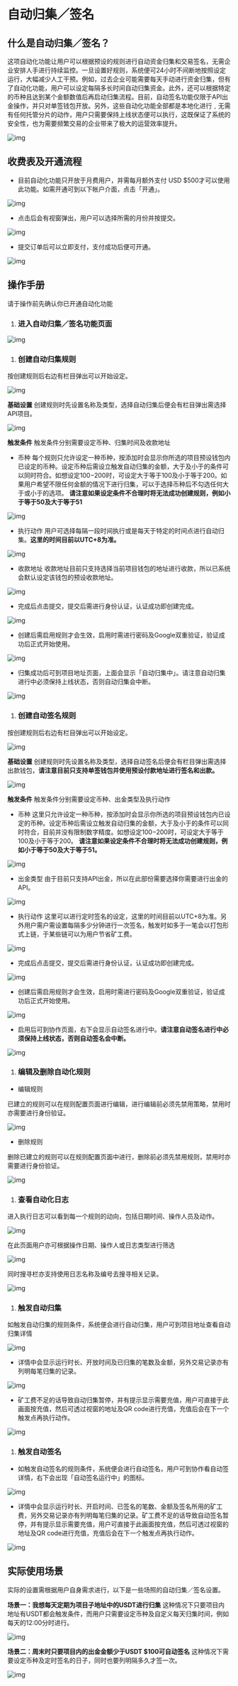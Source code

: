 # 自动归集／签名

## 什么是自动归集／签名？

这项自动化功能让用户可以根据预设的规则进行自动资金归集和交易签名，无需企业安排人手进行持续监控。一旦设置好规则，系统便可24小时不间断地按照设定运行，大幅减少人工干预。例如，过去企业可能需要每天手动进行资金归集，但有了自动化功能，用户可以设定每隔多长时间自动归集资金。此外，还可以根据特定的币种且达到某个金额数值后再启动归集流程。目前，自动签名功能仅限于API出金操作，并只对单签钱包开放。另外，这些自动化功能全部都是本地化进行﹐无需有任何托管分片的动作，用户只需要保持上线状态便可以执行，这既保证了系统的安全性，也为需要频繁交易的企业带来了极大的运营效率提升。

![img](https://support.Nexa.com/~gitbook/image?url=https%3A%2F%2F2287475285-files.gitbook.io%2F%7E%2Ffiles%2Fv0%2Fb%2Fgitbook-x-prod.appspot.com%2Fo%2Fspaces%252FSdMhazXkh30OBfLly0nW%252Fuploads%252FyoffucOwUVFSjJH6VxIz%252Fimage.png%3Falt%3Dmedia%26token%3D54cdfdd8-2a8e-4d05-8874-5adf917aa408&width=768&dpr=4&quality=100&sign=aae2037&sv=2)

## 收费表及开通流程

- 目前自动化功能只开放于月费用户，并需每月额外支付 USD $500才可以使用此功能。如需开通可到以下帐户介面，点击「开通」。

![img](https://support.Nexa.com/~gitbook/image?url=https%3A%2F%2F2287475285-files.gitbook.io%2F%7E%2Ffiles%2Fv0%2Fb%2Fgitbook-x-prod.appspot.com%2Fo%2Fspaces%252FSdMhazXkh30OBfLly0nW%252Fuploads%252FVzUePTyZM02R6moU0YrX%252Fimage.png%3Falt%3Dmedia%26token%3Da21c7653-6187-4e84-ba63-f0d5e3896f61&width=768&dpr=4&quality=100&sign=5ffb7d7b&sv=2)

- 点击后会有视窗弹出，用户可以选择所需的月份并按提交。

![img](https://support.Nexa.com/~gitbook/image?url=https%3A%2F%2F2287475285-files.gitbook.io%2F%7E%2Ffiles%2Fv0%2Fb%2Fgitbook-x-prod.appspot.com%2Fo%2Fspaces%252FSdMhazXkh30OBfLly0nW%252Fuploads%252Fb4uhRF1IklgyxDdjkSEg%252Fimage.png%3Falt%3Dmedia%26token%3D960f1191-dc72-4f88-9ca7-f199ded973d4&width=768&dpr=4&quality=100&sign=47860cbf&sv=2)

- 提交订单后可以立即支付，支付成功后便可开通。

![img](https://support.Nexa.com/~gitbook/image?url=https%3A%2F%2F2287475285-files.gitbook.io%2F%7E%2Ffiles%2Fv0%2Fb%2Fgitbook-x-prod.appspot.com%2Fo%2Fspaces%252FSdMhazXkh30OBfLly0nW%252Fuploads%252FnPH39RcrNsMn9sYkjWKo%252Fimage.png%3Falt%3Dmedia%26token%3D66215b07-8490-461f-801d-93908973e4eb&width=768&dpr=4&quality=100&sign=8ec91177&sv=2)

## 操作手册

请于操作前先确认你已开通自动化功能

1. ### 进入自动归集／签名功能页面

![img](https://support.Nexa.com/~gitbook/image?url=https%3A%2F%2F2287475285-files.gitbook.io%2F%7E%2Ffiles%2Fv0%2Fb%2Fgitbook-x-prod.appspot.com%2Fo%2Fspaces%252FSdMhazXkh30OBfLly0nW%252Fuploads%252FPQAq72sZ5DafW7OU8p7g%252Fimage.png%3Falt%3Dmedia%26token%3D79fb4b51-ec69-4a29-becc-db0a897da752&width=768&dpr=4&quality=100&sign=ca7ad3cc&sv=2)

1. ### 创建自动归集规则

按创建规则后右边有栏目弹出可以开始设定。

![img](https://support.Nexa.com/~gitbook/image?url=https%3A%2F%2F2287475285-files.gitbook.io%2F%7E%2Ffiles%2Fv0%2Fb%2Fgitbook-x-prod.appspot.com%2Fo%2Fspaces%252FSdMhazXkh30OBfLly0nW%252Fuploads%252FpW9rKbdPlyPHw3jAFtXj%252Fimage.png%3Falt%3Dmedia%26token%3Dbfac8465-235c-4eff-8676-1877905a6c3a&width=768&dpr=4&quality=100&sign=fbed5aa3&sv=2)

**基础设置**  创建规则时先设置名称及类型，选择自动归集后便会有栏目弹出需选择API项目。

![img](https://support.Nexa.com/~gitbook/image?url=https%3A%2F%2F2287475285-files.gitbook.io%2F%7E%2Ffiles%2Fv0%2Fb%2Fgitbook-x-prod.appspot.com%2Fo%2Fspaces%252FSdMhazXkh30OBfLly0nW%252Fuploads%252FV6qWeENXxvANF6qcGTiN%252Fimage.png%3Falt%3Dmedia%26token%3D42130df9-c26d-4612-8812-d0ebed783b1a&width=768&dpr=4&quality=100&sign=5448010c&sv=2)

**触发条件** 触发条件分别需要设定币种、归集时间及收款地址

- 币种  每个规则只允许设定一种币种，按添加时会显示你所选的项目预设钱包内已设定的币种。设定币种后需设立触发自动归集的金额，大于及小于的条件可以同时符合。如想设定$100-$200时，可设定大于等于100及小于等于200。如果用户希望不限任何金额的情况下进行归集，可以于选择币种后不勾选任何大于或小于的选项。  **请注意如果设定条件不合理时将无法成功创建规则，例如小于等于50及大于等于51**

![img](https://support.Nexa.com/~gitbook/image?url=https%3A%2F%2F2287475285-files.gitbook.io%2F%7E%2Ffiles%2Fv0%2Fb%2Fgitbook-x-prod.appspot.com%2Fo%2Fspaces%252FSdMhazXkh30OBfLly0nW%252Fuploads%252FeOtzU7pOAJVsTP1EXYdx%252Fimage.png%3Falt%3Dmedia%26token%3D62060ec1-3d11-44cd-93e6-15c7d39ea524&width=768&dpr=4&quality=100&sign=9d99c28a&sv=2)

- 执行动作  用户可选择每隔一段时间执行或是每天于特定的时间点进行自动归集。**这里的时间目前以UTC+8为准。**

![img](https://support.Nexa.com/~gitbook/image?url=https%3A%2F%2F2287475285-files.gitbook.io%2F%7E%2Ffiles%2Fv0%2Fb%2Fgitbook-x-prod.appspot.com%2Fo%2Fspaces%252FSdMhazXkh30OBfLly0nW%252Fuploads%252FDrox5jWAkDiyrezO6UCV%252Fimage.png%3Falt%3Dmedia%26token%3Dbfb9a3e7-8a87-40ae-87e7-bffa7d4eacaa&width=768&dpr=4&quality=100&sign=adceb361&sv=2)

- 收款地址  收款地址目前只支持选择当前项目钱包的地址进行收款，所以已系统会默认设定该钱包的预设收款地址。

![img](https://support.Nexa.com/~gitbook/image?url=https%3A%2F%2F2287475285-files.gitbook.io%2F%7E%2Ffiles%2Fv0%2Fb%2Fgitbook-x-prod.appspot.com%2Fo%2Fspaces%252FSdMhazXkh30OBfLly0nW%252Fuploads%252F4nEOwOGjLhz9LCNii8Iv%252Fimage.png%3Falt%3Dmedia%26token%3D70805053-067e-44d0-9c25-b3101c884f19&width=768&dpr=4&quality=100&sign=9f9e4814&sv=2)

- 完成后点击提交，提交后需进行身份认证，认证成功即创建完成。

![img](https://support.Nexa.com/~gitbook/image?url=https%3A%2F%2F2287475285-files.gitbook.io%2F%7E%2Ffiles%2Fv0%2Fb%2Fgitbook-x-prod.appspot.com%2Fo%2Fspaces%252FSdMhazXkh30OBfLly0nW%252Fuploads%252FLQBq7s7MROL6Nm9ymHuH%252Fimage.png%3Falt%3Dmedia%26token%3D7f0c10f5-4e7f-42bf-9a4e-b437ed25aa01&width=768&dpr=4&quality=100&sign=5728ce3&sv=2)

- 创建后需启用规则才会生效，启用时需进行密码及Google双重验证，验证成功后正式开始使用。

![img](https://support.Nexa.com/~gitbook/image?url=https%3A%2F%2F2287475285-files.gitbook.io%2F%7E%2Ffiles%2Fv0%2Fb%2Fgitbook-x-prod.appspot.com%2Fo%2Fspaces%252FSdMhazXkh30OBfLly0nW%252Fuploads%252FueTRNfrEeN2pHT3WBtMN%252Fimage.png%3Falt%3Dmedia%26token%3D3b56a2dc-6433-4b69-82e5-cb6389e80125&width=768&dpr=4&quality=100&sign=df56457b&sv=2)

- 归集成功后可到项目地址页面，上面会显示「自动归集中」。请注意自动归集进行中必须保持上线状态，否则自动归集会中断。

![img](https://support.Nexa.com/~gitbook/image?url=https%3A%2F%2F2287475285-files.gitbook.io%2F%7E%2Ffiles%2Fv0%2Fb%2Fgitbook-x-prod.appspot.com%2Fo%2Fspaces%252FSdMhazXkh30OBfLly0nW%252Fuploads%252F82ncjFsl9Oz1mTYt5Zzp%252Fimage.png%3Falt%3Dmedia%26token%3D5be35d1a-2637-4cb1-a598-919146200946&width=768&dpr=4&quality=100&sign=9dd9b15f&sv=2)

1. ### 创建自动签名规则

按创建规则后右边有栏目弹出可以开始设定。

![img](https://support.Nexa.com/~gitbook/image?url=https%3A%2F%2F2287475285-files.gitbook.io%2F%7E%2Ffiles%2Fv0%2Fb%2Fgitbook-x-prod.appspot.com%2Fo%2Fspaces%252FSdMhazXkh30OBfLly0nW%252Fuploads%252FbwhwZcpdx1PmKiHWlHVz%252Fimage.png%3Falt%3Dmedia%26token%3Dd61c1d02-3a19-4b7a-a1ac-989941ae9a43&width=768&dpr=4&quality=100&sign=59437675&sv=2)

**基础设置**  创建规则时先设置名称及类型，选择自动签名后便会有栏目弹出需选择出款钱包，**请注意目前只支持单签钱包并使用预设付款地址进行签名和出款。**

![img](https://support.Nexa.com/~gitbook/image?url=https%3A%2F%2F2287475285-files.gitbook.io%2F%7E%2Ffiles%2Fv0%2Fb%2Fgitbook-x-prod.appspot.com%2Fo%2Fspaces%252FSdMhazXkh30OBfLly0nW%252Fuploads%252FPAQYxQEzcLGfzGtbimhh%252Fimage.png%3Falt%3Dmedia%26token%3D68ae862d-df18-4927-8ad0-ef0f0685c3a8&width=768&dpr=4&quality=100&sign=f3964e70&sv=2)

**触发条件** 触发条件分别需要设定币种、出金类型及执行动作

- 币种  这里只允许设定一种币种，按添加时会显示你所选的项目预设钱包内已设定的币种。设定币种后需设立触发自动归集的金额，大于及小于的条件可以同时符合，目前并没有限制数字精度。如想设定$100-$200时，可设定大于等于100及小于等于200。 **请注意如果设定条件不合理时将无法成功创建规则，例如小于等于50及大于等于51。**

![img](https://support.Nexa.com/~gitbook/image?url=https%3A%2F%2F2287475285-files.gitbook.io%2F%7E%2Ffiles%2Fv0%2Fb%2Fgitbook-x-prod.appspot.com%2Fo%2Fspaces%252FSdMhazXkh30OBfLly0nW%252Fuploads%252FlZKA4zeU8zbk8ik7mTqU%252Fimage.png%3Falt%3Dmedia%26token%3De21ad66f-a52a-41b1-b4b0-fb3547744ecb&width=768&dpr=4&quality=100&sign=f8ce5c8&sv=2)

- 出金类型  由于目前只支持API出金，所以在此部份需要选择你需要进行出金的API。

![img](https://support.Nexa.com/~gitbook/image?url=https%3A%2F%2F2287475285-files.gitbook.io%2F%7E%2Ffiles%2Fv0%2Fb%2Fgitbook-x-prod.appspot.com%2Fo%2Fspaces%252FSdMhazXkh30OBfLly0nW%252Fuploads%252FBUIqtE1wIDLRebtKr77Y%252Fimage.png%3Falt%3Dmedia%26token%3De40247e1-26a1-4bc4-b956-53eaa7bd8e5a&width=768&dpr=4&quality=100&sign=c66d9b2d&sv=2)

- 执行动作  这里可以进行定时签名的设定，这里的时间目前以UTC+8为准。另外用户需户需设置每隔多少分钟进行一次签名，触发时如多于一笔会以打包形式上链，于某些链可以为用户节省矿工费。

![img](https://support.Nexa.com/~gitbook/image?url=https%3A%2F%2F2287475285-files.gitbook.io%2F%7E%2Ffiles%2Fv0%2Fb%2Fgitbook-x-prod.appspot.com%2Fo%2Fspaces%252FSdMhazXkh30OBfLly0nW%252Fuploads%252FkAOcJ9MZrFdWQLCK1GVb%252Fimage.png%3Falt%3Dmedia%26token%3Da915165f-6ea6-4c29-b736-c75874fdfdbd&width=768&dpr=4&quality=100&sign=6a735d6f&sv=2)

- 完成后点击提交，提交后需进行身份认证，认证成功即创建完成。

![img](https://support.Nexa.com/~gitbook/image?url=https%3A%2F%2F2287475285-files.gitbook.io%2F%7E%2Ffiles%2Fv0%2Fb%2Fgitbook-x-prod.appspot.com%2Fo%2Fspaces%252FSdMhazXkh30OBfLly0nW%252Fuploads%252FtMSI4jg8IJgGZrokBkSa%252Fimage.png%3Falt%3Dmedia%26token%3Dd8afd0bc-010c-49e3-854e-ad93cde279fb&width=768&dpr=4&quality=100&sign=3cebb11&sv=2)

- 创建后需启用规则才会生效，启用时需进行密码及Google双重验证，验证成功后正式开始使用。

![img](https://support.Nexa.com/~gitbook/image?url=https%3A%2F%2F2287475285-files.gitbook.io%2F%7E%2Ffiles%2Fv0%2Fb%2Fgitbook-x-prod.appspot.com%2Fo%2Fspaces%252FSdMhazXkh30OBfLly0nW%252Fuploads%252FjOUt7K6gs0R4SjFqSd11%252Fimage.png%3Falt%3Dmedia%26token%3D3e9a4219-800f-4c7d-a3bb-35533a3ed99a&width=768&dpr=4&quality=100&sign=2307abed&sv=2)

- 启用后可到协作页面，右下会显示自动签名进行中。**请注意自动签名进行中必须保持上线状态，否则自动签名会中断。**

![img](https://support.Nexa.com/~gitbook/image?url=https%3A%2F%2F2287475285-files.gitbook.io%2F%7E%2Ffiles%2Fv0%2Fb%2Fgitbook-x-prod.appspot.com%2Fo%2Fspaces%252FSdMhazXkh30OBfLly0nW%252Fuploads%252FBCpTCK1XvePo1hM1VLz0%252Fimage.png%3Falt%3Dmedia%26token%3Da9277adc-9e66-4716-bf6d-adb2f48d389b&width=768&dpr=4&quality=100&sign=17df9843&sv=2)

1. ### 编辑及删除自动化规则

- 编辑规则

已建立的规则可以在规则配置页面进行编辑，进行编辑前必须先禁用策略，禁用时亦需要进行身份验证。

![img](https://support.Nexa.com/~gitbook/image?url=https%3A%2F%2F2287475285-files.gitbook.io%2F%7E%2Ffiles%2Fv0%2Fb%2Fgitbook-x-prod.appspot.com%2Fo%2Fspaces%252FSdMhazXkh30OBfLly0nW%252Fuploads%252FdGbZ7vof5o5oA29olFSM%252Fimage.png%3Falt%3Dmedia%26token%3D59e2fd29-9514-4082-b77b-1cbfe417d338&width=768&dpr=4&quality=100&sign=1ccf33cb&sv=2)

- 删除规则 

删除已建立的规则可以在规则配置页面中进行，删除前必须先禁用规则，禁用时亦需要进行身份验证。

![img](https://support.Nexa.com/~gitbook/image?url=https%3A%2F%2F2287475285-files.gitbook.io%2F%7E%2Ffiles%2Fv0%2Fb%2Fgitbook-x-prod.appspot.com%2Fo%2Fspaces%252FSdMhazXkh30OBfLly0nW%252Fuploads%252F4zp75XGHuR5lsVFeTSWO%252Fimage.png%3Falt%3Dmedia%26token%3D414f6a0b-52a7-457b-af48-0e1606e5ea09&width=768&dpr=4&quality=100&sign=3492a8e6&sv=2)

1. ### 查看自动化日志

进入执行日志可以看到每一个规则的动向，包括日期时间、操作人员及动作。

![img](https://support.Nexa.com/~gitbook/image?url=https%3A%2F%2F2287475285-files.gitbook.io%2F%7E%2Ffiles%2Fv0%2Fb%2Fgitbook-x-prod.appspot.com%2Fo%2Fspaces%252FSdMhazXkh30OBfLly0nW%252Fuploads%252F5PnlQr7wQIE5oZ1JUaZ0%252Fimage.png%3Falt%3Dmedia%26token%3Df554d1a4-ea91-4fe7-8ab6-a10293a4b451&width=768&dpr=4&quality=100&sign=74656d97&sv=2)

在此页面用户亦可根据操作日期、操作人或日志类型进行筛选

![img](https://support.Nexa.com/~gitbook/image?url=https%3A%2F%2F2287475285-files.gitbook.io%2F%7E%2Ffiles%2Fv0%2Fb%2Fgitbook-x-prod.appspot.com%2Fo%2Fspaces%252FSdMhazXkh30OBfLly0nW%252Fuploads%252FLhYCXrUGO6QzO4re38ER%252Fimage.png%3Falt%3Dmedia%26token%3D713c3eff-463c-4314-b9e6-f475733d059e&width=768&dpr=4&quality=100&sign=353809c3&sv=2)

同时搜寻栏亦支持使用日志名称及编号去搜寻相关记录。

![img](https://support.Nexa.com/~gitbook/image?url=https%3A%2F%2F2287475285-files.gitbook.io%2F%7E%2Ffiles%2Fv0%2Fb%2Fgitbook-x-prod.appspot.com%2Fo%2Fspaces%252FSdMhazXkh30OBfLly0nW%252Fuploads%252FAf2k3SRZhX8e6CAAHgMn%252Fimage.png%3Falt%3Dmedia%26token%3D1d521749-a5ad-406a-b62a-0cd8296a4b62&width=768&dpr=4&quality=100&sign=67edeefc&sv=2)

1. ### 触发自动归集

如触发自动归集的规则条件，系统便会进行自动归集，用户可到项目地址查看自动归集详情

![img](https://support.Nexa.com/~gitbook/image?url=https%3A%2F%2F2287475285-files.gitbook.io%2F%7E%2Ffiles%2Fv0%2Fb%2Fgitbook-x-prod.appspot.com%2Fo%2Fspaces%252FSdMhazXkh30OBfLly0nW%252Fuploads%252F57Mbh2skuZQZut4E2UcD%252Fimage.png%3Falt%3Dmedia%26token%3D4dc1df87-7af4-4727-8e8c-848873ae9942&width=768&dpr=4&quality=100&sign=d998f477&sv=2)

- 详情中会显示运行时长、开放时间及已归集的笔数及金额，另外交易记录亦有列明每笔归集的记录。

![img](https://support.Nexa.com/~gitbook/image?url=https%3A%2F%2F2287475285-files.gitbook.io%2F%7E%2Ffiles%2Fv0%2Fb%2Fgitbook-x-prod.appspot.com%2Fo%2Fspaces%252FSdMhazXkh30OBfLly0nW%252Fuploads%252F8VCqhBHSKfdhouJT6Sd2%252Fimage.png%3Falt%3Dmedia%26token%3D2ebc5ccd-f0fd-4408-97e7-10d5a72ab1a5&width=768&dpr=4&quality=100&sign=10e6b59f&sv=2)

- 矿工费不足的话导致自动归集暂停，并有提示显示需要充值，用户可直接于此画面按充值，然后可透过视窗的地址及QR code进行充值，充值后会在下一个触发点再执行动作。

![img](https://support.Nexa.com/~gitbook/image?url=https%3A%2F%2F2287475285-files.gitbook.io%2F%7E%2Ffiles%2Fv0%2Fb%2Fgitbook-x-prod.appspot.com%2Fo%2Fspaces%252FSdMhazXkh30OBfLly0nW%252Fuploads%252F8PhmyTWplfo3XgoBnC8X%252Fimage.png%3Falt%3Dmedia%26token%3Dd1fef94d-887f-4141-b302-3701673e0ce8&width=768&dpr=4&quality=100&sign=c2c9a930&sv=2)

1. ### 触发自动签名

- 如触发自动签名的规则条件，系统便会进行自动签名，用户可到协作看自动签详情，右下会出现「自动签名运行中」的图标。

![img](https://support.Nexa.com/~gitbook/image?url=https%3A%2F%2F2287475285-files.gitbook.io%2F%7E%2Ffiles%2Fv0%2Fb%2Fgitbook-x-prod.appspot.com%2Fo%2Fspaces%252FSdMhazXkh30OBfLly0nW%252Fuploads%252Fbmmhiqv5PmKf6FusvwJ7%252Fimage.png%3Falt%3Dmedia%26token%3Dbe92900e-3d2a-4bef-a77c-c2aa4d7767e8&width=768&dpr=4&quality=100&sign=1259e7a6&sv=2)

- 详情中会显示运行时长、开启时间、已签名的笔数、金额及签名所用的矿工费，另外交易记录亦有列明每笔归集的记录。矿工费不足的话导致自动签名暂停，并有提示显示需要充值，用户可直接于此画面按充值，然后可透过视窗的地址及QR code进行充值，充值后会在下一个触发点再执行动作。

![img](https://support.Nexa.com/~gitbook/image?url=https%3A%2F%2F2287475285-files.gitbook.io%2F%7E%2Ffiles%2Fv0%2Fb%2Fgitbook-x-prod.appspot.com%2Fo%2Fspaces%252FSdMhazXkh30OBfLly0nW%252Fuploads%252FZTdf36moNqFYZDQExbg4%252Fimage.png%3Falt%3Dmedia%26token%3D0e903502-a5c1-4cff-beaf-da7f44e8aa7f&width=768&dpr=4&quality=100&sign=97a16346&sv=2)

## 实际使用场景

实际的设置需根据用户自身需求进行，以下是一些场照的自动归集／签名设置。

**场景一：我想每天定期为项目子地址中的USDT进行归集** 这种情况下只要项目内地址有USDT都会触发条件，而用户只需要设定币种及自定义每天归集时间，例如每天的12:00分时进行。

![img](https://support.Nexa.com/~gitbook/image?url=https%3A%2F%2F2287475285-files.gitbook.io%2F%7E%2Ffiles%2Fv0%2Fb%2Fgitbook-x-prod.appspot.com%2Fo%2Fspaces%252FSdMhazXkh30OBfLly0nW%252Fuploads%252Ffv1peKGqDm0qB0jQj2Aw%252Fimage.png%3Falt%3Dmedia%26token%3D1c4dac0e-bbac-4653-9482-5d0592cf5e04&width=768&dpr=4&quality=100&sign=6cfb9c6f&sv=2)

**场景二：周末时只要项目内的出金金额少于USDT $100可自动签名** 这种情况下需要设定币种及定时签名的日子，同时也要列明隔多久才签一次。

![img](https://support.Nexa.com/~gitbook/image?url=https%3A%2F%2F2287475285-files.gitbook.io%2F%7E%2Ffiles%2Fv0%2Fb%2Fgitbook-x-prod.appspot.com%2Fo%2Fspaces%252FSdMhazXkh30OBfLly0nW%252Fuploads%252F7DXas6XfGerhOR1SdgCf%252Fimage.png%3Falt%3Dmedia%26token%3D6dd67bad-d910-4d55-bb56-52736b17a863&width=768&dpr=4&quality=100&sign=c1884d85&sv=2)
